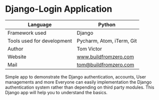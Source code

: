 # Django-Login Application
Language | Python
-------- | ------
Framework used|Django
Tools used for development|Pycharm, Atom, iTerm, Git
Author | Tom Victor
Website | www.buildfromzero.com
Mail | tom@buildfromzero.com

  Simple app to demonstrate the Django authentication, accounts, User managements and more
Everyone can easily implementation the Django authentication system rather than depending
on third party modules. This Django app will help you to understand the basics.
